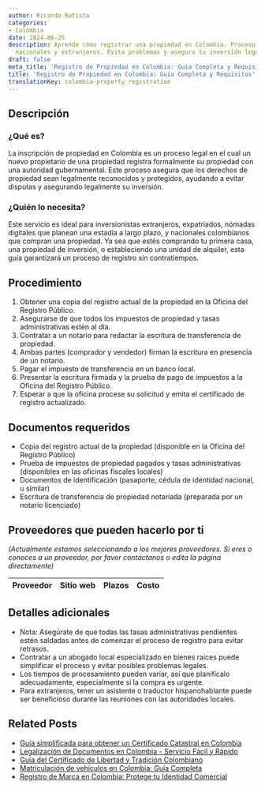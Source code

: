 ```yaml
---
author: Ricardo Batista
categories:
- Colombia
date: 2024-06-25
description: Aprende cómo registrar una propiedad en Colombia. Proceso detallado para
  nacionales y extranjeros. Evita problemas y asegura tu inversión legalmente.
draft: false
meta_title: 'Registro de Propiedad en Colombia: Guía Completa y Requisitos'
title: 'Registro de Propiedad en Colombia: Guía Completa y Requisitos'
translationKey: colombia-property_registration
---
```



## Descripción
### ¿Qué es?
La inscripción de propiedad en Colombia es un proceso legal en el cual un nuevo propietario de una propiedad registra formalmente su propiedad con una autoridad gubernamental. Este proceso asegura que los derechos de propiedad sean legalmente reconocidos y protegidos, ayudando a evitar disputas y asegurando legalmente su inversión.

### ¿Quién lo necesita?
Este servicio es ideal para inversionistas extranjeros, expatriados, nómadas digitales que planean una estadía a largo plazo, y nacionales colombianos que compran una propiedad. Ya sea que estés comprando tu primera casa, una propiedad de inversión, o estableciendo una unidad de alquiler, esta guía garantizará un proceso de registro sin contratiempos.

## Procedimiento

1. Obtener una copia del registro actual de la propiedad en la Oficina del Registro Público.
2. Asegurarse de que todos los impuestos de propiedad y tasas administrativas estén al día.
3. Contratar a un notario para redactar la escritura de transferencia de propiedad.
4. Ambas partes (comprador y vendedor) firman la escritura en presencia de un notario.
5. Pagar el impuesto de transferencia en un banco local.
6. Presentar la escritura firmada y la prueba de pago de impuestos a la Oficina del Registro Público.
7. Esperar a que la oficina procese su solicitud y emita el certificado de registro actualizado.

## Documentos requeridos

- Copia del registro actual de la propiedad (disponible en la Oficina del Registro Público)
- Prueba de impuestos de propiedad pagados y tasas administrativas (disponibles en las oficinas fiscales locales)
- Documentos de identificación (pasaporte, cédula de identidad nacional, u similar)
- Escritura de transferencia de propiedad notariada (preparada por un notario licenciado)

## Proveedores que pueden hacerlo por ti
_(Actualmente estamos seleccionando a los mejores proveedores. Si eres o conoces a un proveedor, por favor contáctanos o edita la página directamente)_

| Proveedor | Sitio web | Plazos | Costo |
| :-------------: | :-------------: | :-------------: | :-------------: |

## Detalles adicionales

- Nota: Asegúrate de que todas las tasas administrativas pendientes estén saldadas antes de comenzar el proceso de registro para evitar retrasos.
- Contratar a un abogado local especializado en bienes raíces puede simplificar el proceso y evitar posibles problemas legales.
- Los tiempos de procesamiento pueden variar, así que planifícalo adecuadamente, especialmente si la compra es urgente.
- Para extranjeros, tener un asistente o traductor hispanohablante puede ser beneficioso durante las reuniones con las autoridades locales.


## Related Posts

- [Guía simplificada para obtener un Certificado Catastral en Colombia](https://tramitit.com/es/guides/colombia/certificado_catastral/)
- [Legalización de Documentos en Colombia - Servicio Fácil y Rápido](https://tramitit.com/es/guides/colombia/certificado_de_legalización_de_documentos/)
- [Guía del Certificado de Libertad y Tradición Colombiano](https://tramitit.com/es/guides/colombia/certificado_de_libertad_y_tradición/)
- [Matriculación de vehículos en Colombia: Guía Completa](https://tramitit.com/es/guides/colombia/registro_de_vehículo/)
- [Registro de Marca en Colombia: Protege tu Identidad Comercial](https://tramitit.com/es/guides/colombia/registro_de_marca/)